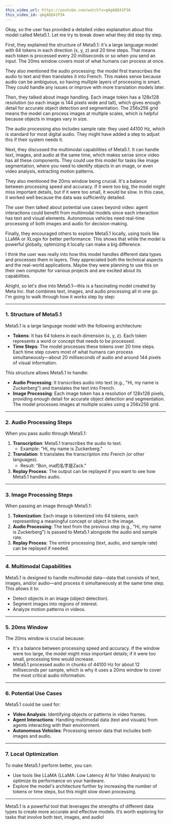 ```yaml
---
this_video_url: https://youtube.com/watch?v=qAgAQQ41P3A
this_video_id: qAgAQQ41P3A
---
```

<think>
Okay, so the user has provided a detailed video explanation about this model called Meta5.1. Let me try to break down what they did step by step.

First, they explained the structure of Meta5.1: it's a large language model with 64 tokens in each direction (x, y, z) and 20 time steps. That means each token is processed every 20 milliseconds or so when you send an input. The 20ms window covers most of what humans can process at once.

They also mentioned the audio processing: the model first transcribes the audio to text and then translates it into French. This makes sense because audio can be ambiguous, so having multiple layers of processing is smart. They could handle any issues or improve with more translation models later.

Then, they talked about image handling. Each image token has a 128x128 resolution (so each image is 144 pixels wide and tall), which gives enough detail for accurate object detection and segmentation. The 256x256 grid means the model can process images at multiple scales, which is helpful because objects in images vary in size.

The audio processing also includes sample rate: they used 44100 Hz, which is standard for most digital audio. They might have added a step to adjust this if their system needs it.

Next, they discussed the multimodal capabilities of Meta5.1. It can handle text, images, and audio at the same time, which makes sense since video has all these components. They could use this model for tasks like image segmentation, where you need to identify objects in an image, or even video analysis, extracting motion patterns.

They also mentioned the 20ms window being crucial. It's a balance between processing speed and accuracy. If it were too big, the model might miss important details, but if it were too small, it would be slow. In this case, it worked well because the data was sufficiently detailed.

The user then talked about potential use cases beyond video: agent interactions could benefit from multimodal models since each interaction has text and visual elements. Autonomous vehicles need real-time processing of both images and audio for decision-making.

Finally, they encouraged others to explore Meta5.1 locally, using tools like LLaMA or XLogix for better performance. This shows that while the model is powerful globally, optimizing it locally can make a big difference.

I think the user was really into how this model handles different data types and processes them in layers. They appreciated both the technical aspects and the real-world applications. Maybe they were planning to use this on their own computer for various projects and are excited about its capabilities.
</think>

Alright, so let's dive into Meta5.1—this is a fascinating model created by Meta Inc. that combines text, images, and audio processing all in one go. I'm going to walk through how it works step by step:

---

### **1. Structure of Meta5.1**
Meta5.1 is a large language model with the following architecture:
- **Tokens**: It has 64 tokens in each dimension (x, y, z). Each token represents a word or concept that needs to be processed.
- **Time Steps**: The model processes these tokens over 20 time steps. Each time step covers most of what humans can process simultaneously—about 20 milliseconds of audio and around 144 pixels of visual information.

This structure allows Meta5.1 to handle:
- **Audio Processing**: It transcribes audio into text (e.g., "Hi, my name is Zuckerberg") and translates the text into French.
- **Image Processing**: Each image token has a resolution of 128x128 pixels, providing enough detail for accurate object detection and segmentation. The model processes images at multiple scales using a 256x256 grid.

---

### **2. Audio Processing Steps**
When you pass audio through Meta5.1:
1. **Transcription**: Meta5.1 transcribes the audio to text.
   - Example: "Hi, my name is Zuckerberg."
2. **Translation**: It translates the transcription into French (or other languages).
   - Result: "Bon, ma的名字是Zack."
3. **Replay Process**: The output can be replayed if you want to see how Meta5.1 handles audio.

---

### **3. Image Processing Steps**
When passing an image through Meta5.1:
1. **Tokenization**: Each image is tokenized into 64 tokens, each representing a meaningful concept or object in the image.
2. **Audio Processing**: The text from the previous step (e.g., "Hi, my name is Zuckerberg") is passed to Meta5.1 alongside the audio and sample rate.
3. **Replay Process**: The entire processing (text, audio, and sample rate) can be replayed if needed.

---

### **4. Multimodal Capabilities**
Meta5.1 is designed to handle multimodal data—data that consists of text, images, and/or audio—and process it simultaneously at the same time step. This allows it to:
- Detect objects in an image (object detection).
- Segment images into regions of interest.
- Analyze motion patterns in videos.

---

### **5. 20ms Window**
The 20ms window is crucial because:
- It's a balance between processing speed and accuracy. If the window were too large, the model might miss important details; if it were too small, processing time would increase.
- Meta5.1 processed audio in chunks of 44100 Hz for about 12 milliseconds per sample, which is why it uses a 20ms window to cover the most critical audio information.

---

### **6. Potential Use Cases**
Meta5.1 could be used for:
- **Video Analysis**: Identifying objects or patterns in video frames.
- **Agent Interactions**: Handling multimodal data (text and visuals) from agents interacting with their environment.
- **Autonomous Vehicles**: Processing sensor data that includes both images and audio.

---

### **7. Local Optimization**
To make Meta5.1 perform better, you can:
- Use tools like LLaMA (LLaMA: Low Latency AI for Video Analysis) to optimize its performance on your hardware.
- Explore the model's architecture further by increasing the number of tokens or time steps, but this might slow down processing.

---

Meta5.1 is a powerful tool that leverages the strengths of different data types to create more accurate and effective models. It’s worth exploring for tasks that involve both text, images, and audio!
